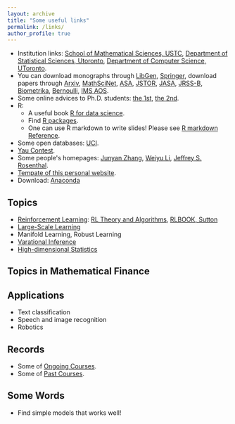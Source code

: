 ```yaml
---
layout: archive
title: "Some useful links"
permalink: /links/
author_profile: true
---
```


* Institution links: [School of Mathematical Sciences, USTC](http://math.ustc.edu.cn/), [Department of Statistical Sciences, Utoronto](https://www.statistics.utoronto.ca/), [Department of Computer Science, UToronto](https://web.cs.toronto.edu/about/our-department).
* You can download monographs through [LibGen](http://libgen.rs/), [Springer](https://www.springer.com/), download papers through [Arxiv](https://arxiv.org/), [MathSciNet](http://www.ams.org/mathscinet/), [ASA](http://www.amstat.org/), [JSTOR](http://www.jstor.org/), [JASA](http://www.tandfonline.com/action/showAxaArticles?journalCode=uasa20#), [JRSS-B](http://onlinelibrary.wiley.com/journal/10.1111/(ISSN)1467-9868), [Biometrika](http://biomet.oxfordjournals.org/), [Bernoulli](http://www.bernoulli-society.org/index.php/publications/bernoulli-journal/bernoulli-journal), [IMS AOS](http://imstat.org/aos).  
* Some online advices to Ph.D. students: [the 1st](http://www-stat.wharton.upenn.edu/~steele/Rants/AdviceGS.html), [the 2nd](http://www.cs.cmu.edu/~mblum/research/pdf/grad.html).
* R: 
  + A useful book [R for data science](https://r4ds.had.co.nz/). 
  + Find [R packages](https://www.rdocumentation.org/).
  + One can use R markdown to write slides! Please see [R markdown Reference](/files/rmarkdown-reference.pdf).
* Some open databases: [UCI](http://archive.ics.uci.edu/ml/).
* [Yau Contest](http://yau-contest.com/).
* Some people's homepages: [Junyan Zhang](https://www.zhangjy9610.me/index-cn.html), [Weiyu Li](http://home.ustc.edu.cn/~liweiyu/index.html), [Jeffrey S. Rosenthal](http://probability.ca/jeff/).
* [Tempate of this personal website](https://academicpages.github.io/).
* Download: [Anaconda](https://mirrors.tuna.tsinghua.edu.cn/anaconda/archive/)

## Topics
- [Reinforcement Learning](https://www.zhihu.com/column/reinforce): [RL Theory and Algorithms](https://rltheorybook.github.io/), [RLBOOK, Sutton](http://incompleteideas.net/book/the-book.html)
- [Large-Scale Learning](http://leon.bottou.org/publications/pdf/tr-optml-2016.pdf)
- Manifold Learning, Robust Learning
- [Varational Inference](https://arxiv.org/abs/1601.00670)
- [High-dimensional Statistics](https://b-ok.cc/book/3709600/589a72)

## Topics in Mathematical Finance

## Applications
- Text classification
- Speech and image recognition
- Robotics

## Records
* Some of [Ongoing Courses](/coursework/).
* Some of [Past Courses](/coursework_past/).

## Some Words
- Find simple models that works well!

